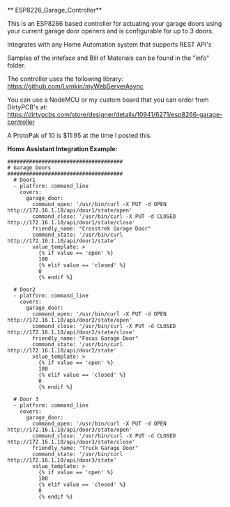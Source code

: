 ** ESP8226_Garage_Controller**

This is an ESP8266 based controller for actuating your garage doors using your current garage
door openers and is configurable for up to 3 doors.

Integrates with any Home Automation system that supports REST API's

Samples of the inteface and Bill of Materials can be found in the "info" folder.

The controller uses the following library: https://github.com/Lymkin/myWebServerAsync

You can use a NodeMCU or my custom board that you can order from DirtyPCB's at:
https://dirtypcbs.com/store/designer/details/10941/6271/esp8266-garage-controller

A ProtoPak of 10 is $11:95 at the time I posted this.


**Home Assistant Integration Example:**

```
#####################################
# Garage Doors
#####################################
  # Door1
  - platform: command_line
    covers:
      garage_door:
        command_open: '/usr/bin/curl -X PUT -d OPEN http://172.16.1.10/api/door1/state/open'
        command_close: '/usr/bin/curl -X PUT -d CLOSED http://172.16.1.10/api/door1/state/close'
        friendly_name: "Crosstrek Garage Door"
        command_state: '/usr/bin/curl http://172.16.1.10/api/door1/state'
        value_template: >
          {% if value == 'open' %}
          100
          {% elif value == 'closed' %}
          0
          {% endif %}

  # Door2
  - platform: command_line
    covers:
      garage_door:
        command_open: '/usr/bin/curl -X PUT -d OPEN http://172.16.1.10/api/door2/state/open'
        command_close: '/usr/bin/curl -X PUT -d CLOSED http://172.16.1.10/api/door2/state/close'
        friendly_name: "Focus Garage Door"
        command_state: '/usr/bin/curl http://172.16.1.10/api/door2/state'
        value_template: >
          {% if value == 'open' %}
          100
          {% elif value == 'closed' %}
          0
          {% endif %}
  
  # Door 3
  - platform: command_line
    covers:
      garage_door:
        command_open: '/usr/bin/curl -X PUT -d OPEN http://172.16.1.10/api/door3/state/open'
        command_close: '/usr/bin/curl -X PUT -d CLOSED http://172.16.1.10/api/door3/state/close'
        friendly_name: "Truck Garage Door"
        command_state: '/usr/bin/curl http://172.16.1.10/api/door3/state'
        value_template: >
          {% if value == 'open' %}
          100
          {% elif value == 'closed' %}
          0
          {% endif %}
```
